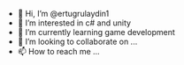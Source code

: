 - 👋 Hi, I’m @ertugrulaydin1
- 👀 I’m interested in c# and unity
- 🌱 I’m currently learning game development
- 💞️ I’m looking to collaborate on ...
- 📫 How to reach me ...

<!---
ertugrulaydin1/ertugrulaydin1 is a ✨ special ✨ repository because its `README.md` (this file) appears on your GitHub profile.
You can click the Preview link to take a look at your changes.
--->
